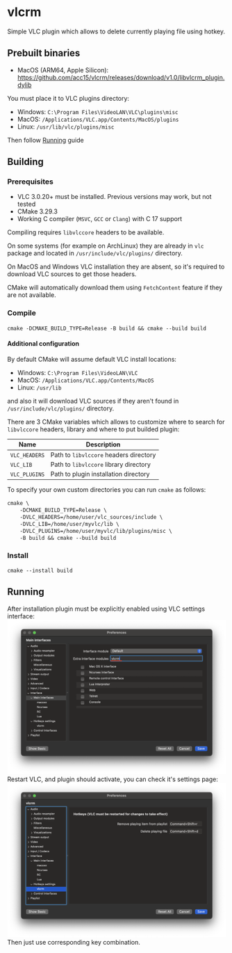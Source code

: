 # vlcrm

Simple VLC plugin which allows to delete currently playing file using hotkey.

## Prebuilt binaries

* MacOS (ARM64, Apple Silicon): https://github.com/acc15/vlcrm/releases/download/v1.0/libvlcrm_plugin.dylib

You must place it to VLC plugins directory:

* Windows: `C:\Program Files\VideoLAN\VLC\plugins\misc`
* MacOS: `/Applications/VLC.app/Contents/MacOS/plugins`
* Linux: `/usr/lib/vlc/plugins/misc`

Then follow [Running](#running) guide

## Building

### Prerequisites

* VLC 3.0.20+ must be installed. Previous versions may work, but not tested
* CMake 3.29.3
* Working C compiler (`MSVC`, `GCC` or `Clang`) with C 17 support

Compiling requires `libvlccore` headers to be available.

On some systems (for example on ArchLinux) they are already in `vlc` package 
and located in `/usr/include/vlc/plugins/` directory.

On MacOS and Windows VLC installation they are absent, so it's required to download VLC sources to get those headers.

CMake will automatically download them using `FetchContent` feature if they are not available.

### Compile

    cmake -DCMAKE_BUILD_TYPE=Release -B build && cmake --build build

#### Additional configuration

By default CMake will assume default VLC install locations:

* Windows: `C:\Program Files\VideoLAN\VLC`
* MacOS: `/Applications/VLC.app/Contents/MacOS`
* Linux: `/usr/lib`

and also it will download VLC sources if they aren't found in `/usr/include/vlc/plugins/` directory. 

There are 3 CMake variables which allows to customize where to search for `libvlccore` headers, library and where to put builded plugin:

| Name          | Description                            |
| ------------- | -------------------------------------- |
| `VLC_HEADERS` | Path to `libvlccore` headers directory |
| `VLC_LIB`     | Path to `libvlccore` library directory |
| `VLC_PLUGINS` | Path to plugin installation directory  |

To specify your own custom directories you can run `cmake` as follows:

    cmake \
        -DCMAKE_BUILD_TYPE=Release \
        -DVLC_HEADERS=/home/user/vlc_sources/include \
        -DVLC_LIB=/home/user/myvlc/lib \
        -DVLC_PLUGINS=/home/user/myvlc/lib/plugins/misc \
        -B build && cmake --build build

### Install

    cmake --install build

## Running

After installation plugin must be explicitly enabled using VLC settings interface:
![enable_vlcrm](images/enable_vlcrm.png)
Restart VLC, and plugin should activate, you can check it's settings page:
![vlcrm_settings](images/vlcrm_settings.png)
Then just use corresponding key combination.